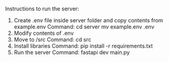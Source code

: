 Instructions to run the server:

1. Create .env file inside server folder and copy contents from example.env
    Command:
        cd server
        mv example.env .env
2. Modify contents of .env
3. Move to /src
    Command:
        cd src
4. Install libraries
    Command:
        pip install -r requirements.txt
5. Run the server
    Command:
        fastapi dev main.py
